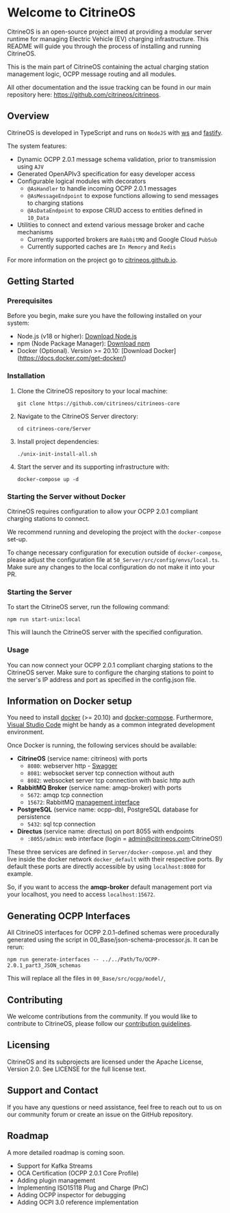 # Welcome to CitrineOS

CitrineOS is an open-source project aimed at providing a modular server runtime for managing Electric Vehicle (EV) charging infrastructure. This README will guide you through the process of installing and running CitrineOS.

This is the main part of CitrineOS containing the actual charging station management logic, OCPP message routing and all modules.

All other documentation and the issue tracking can be found in our main repository here: https://github.com/citrineos/citrineos.

## Overview

CitrineOS is developed in TypeScript and runs on `NodeJS` with [ws](https://github.com/websockets/ws) and [fastify](https://fastify.dev/).

The system features:

- Dynamic OCPP 2.0.1 message schema validation, prior to transmission using `AJV`
- Generated OpenAPIv3 specification for easy developer access
- Configurable logical modules with decorators
  - `@AsHandler` to handle incoming OCPP 2.0.1 messages
  - `@AsMessageEndpoint` to expose functions allowing to send messages to charging stations
  - `@AsDataEndpoint` to expose CRUD access to entities defined in `10_Data`
- Utilities to connect and extend various message broker and cache mechanisms
  - Currently supported brokers are `RabbitMQ` and Google Cloud `PubSub`
  - Currently supported caches are `In Memory` and `Redis`

For more information on the project go to [citrineos.github.io](https://citrineos.github.io).

## Getting Started

### Prerequisites

Before you begin, make sure you have the following installed on your system:

- Node.js (v18 or higher): [Download Node.js](https://nodejs.org/)
- npm (Node Package Manager): [Download npm](https://www.npmjs.com/get-npm)
- Docker (Optional). Version >= 20.10: [Download Docker] (https://docs.docker.com/get-docker/)
### Installation

1. Clone the CitrineOS repository to your local machine:

    ```shell
    git clone https://github.com/citrineos/citrineos-core
    ```

1. Navigate to the CitrineOS Server directory:

    ```shell
    cd citrineos-core/Server
    ```

1. Install project dependencies:

   ```shell
   ./unix-init-install-all.sh
   ```

1. Start the server and its supporting infrastructure with:

    ```shell
    docker-compose up -d 
    ```

### Starting the Server without Docker

CitrineOS requires configuration to allow your OCPP 2.0.1 compliant charging stations to connect.

We recommend running and developing the project with the `docker-compose` set-up.

To change necessary configuration for execution outside of `docker-compose`, please adjust the configuration file at `50_Server/src/config/envs/local.ts`. Make sure any changes to the local configuration do not make it into your PR.

### Starting the Server

To start the CitrineOS server, run the following command:

```shell
npm run start-unix:local
```

This will launch the CitrineOS server with the specified configuration.

### Usage

You can now connect your OCPP 2.0.1 compliant charging stations to the CitrineOS server. Make sure to configure the charging stations to point to the server's IP address and port as specified in the config.json file.

## Information on Docker setup

You need to install
[docker](https://docs.docker.com/engine/install/#server) (>= 20.10) and
[docker-compose](https://docs.docker.com/compose/install/#install-compose).
Furthermore, [Visual Studio
Code](https://code.visualstudio.com/docs/setup/linux) might be handy as
a common integrated development environment.

Once Docker is running, the following services should be available:

-   **CitrineOS** (service name: citrineos) with ports
    -   `8080`: webserver http - [Swagger](http://localhost:8080/docs)
    -   `8081`: websocket server tcp connection without auth
    -   `8082`: websocket server tcp connection with basic http auth
-   **RabbitMQ Broker** (service name: amqp-broker) with ports
    -   `5672`: amqp tcp connection
    -   `15672`: RabbitMQ [management interface](http://localhost:15672)
-   **PostgreSQL** (service name: ocpp-db), PostgreSQL database for persistence
    -   `5432`: sql tcp connection
-   **Directus** (service name: directus) on port 8055 with endpoints
    -   `:8055/admin`: web interface (login = admin@citrineos.com:CitrineOS!)

These three services are defined in `Server/docker-compose.yml` and they
live inside the docker network `docker_default` with their respective
ports. By default these ports are directly accessible by using
`localhost:8080` for example.

So, if you want to access the **amqp-broker** default management port via your
localhost, you need to access `localhost:15672`.

## Generating OCPP Interfaces

All CitrineOS interfaces for OCPP 2.0.1-defined schemas were procedurally generated using the script in 00_Base/json-schema-processor.js.
It can be rerun:
```shell
npm run generate-interfaces -- ../../Path/To/OCPP-2.0.1_part3_JSON_schemas
```
This will replace all the files in `00_Base/src/ocpp/model/`,

## Contributing

We welcome contributions from the community. If you would like to contribute to CitrineOS, please follow our [contribution guidelines](https://github.com/citrineos/citrineos/blob/main/CONTRIBUTING.md).

## Licensing

CitrineOS and its subprojects are licensed under the Apache License, Version 2.0. See LICENSE for the full license text.

## Support and Contact

If you have any questions or need assistance, feel free to reach out to us on our community forum or create an issue on the GitHub repository.

## Roadmap

A more detailed roadmap is coming soon.

- Support for Kafka Streams
- OCA Certification (OCPP 2.0.1 Core Profile)
- Adding plugin management
- Implementing ISO15118 Plug and Charge (PnC)
- Adding OCPP inspector for debugging
- Adding OCPI 3.0 reference implementation